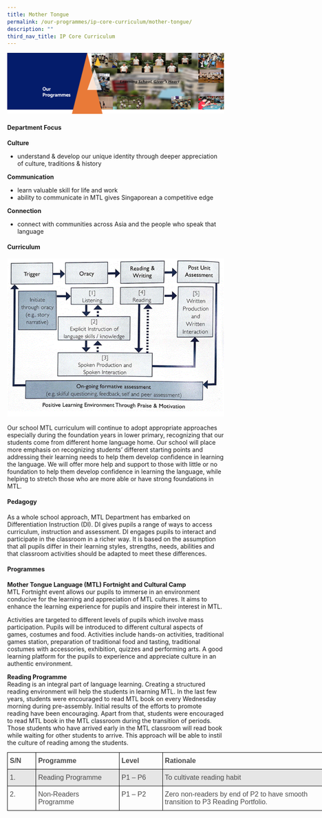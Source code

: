 ```yaml
---
title: Mother Tongue
permalink: /our-programmes/ip-core-curriculum/mother-tongue/
description: ""
third_nav_title: IP Core Curriculum
---
```

<img src="/images/OurProgrammes1.png">
<h4><strong>Department Focus</strong></h4>
 <p><strong>Culture</strong></p>
<ul>
<li>understand &amp; develop our unique identity through deeper appreciation of culture, traditions &amp; history</li>
</ul>
<p><strong>Communication</strong></p>
<ul>
<li>learn valuable skill for life and work</li>
<li>ability to communicate in MTL gives Singaporean a competitive edge</li>
</ul>
<p><strong>Connection</strong></p>
<ul>
<li>connect with communities across Asia and the people who speak that language</li>
</ul>
<h4><strong>Curriculum</strong></h4>
<img src="/images/Mother%20Tongue.gif">
<p>Our school MTL curriculum will continue to adopt appropriate approaches especially during the foundation years in lower primary, recognizing that our students come from different home language home. Our school will place more emphasis on recognizing students&rsquo; different starting points and addressing their learning needs to help them develop confidence in learning the language. We will offer more help and support to those with little or no foundation to help them develop confidence in learning the language, while helping to stretch those who are more able or have strong foundations in MTL.</p>
<h4><strong>Pedagogy</strong></h4>
<p>As a whole school approach, MTL Department has embarked on Differentiation Instruction (DI). DI gives pupils a range of ways to access curriculum, instruction and assessment. DI engages pupils to interact and participate in the classroom in a richer way. It is based on the assumption that all pupils differ in their learning styles, strengths, needs, abilities and that classroom activities should be adapted to meet these differences.</p>
<h4><strong>Programmes</strong></h4>
<p><strong>Mother Tongue Language (MTL) Fortnight and Cultural Camp<br /></strong>MTL Fortnight event allows our pupils to immerse in an environment conducive for the learning and appreciation of MTL cultures. It aims to enhance the learning experience for pupils and inspire their interest in MTL.</p>
<p>Activities are targeted to different levels of pupils which involve mass participation. Pupils will be introduced to different cultural aspects of games, costumes and food. Activities include hands-on activities, traditional games station, preparation of traditional food and tasting, traditional costumes with accessories, exhibition, quizzes and performing arts. A good learning platform for the pupils to experience and appreciate culture in an authentic environment.</p>
<p><strong>Reading Programme<br /></strong>Reading is an integral part of language learning. Creating a structured reading environment will help the students in learning MTL. In the last few years, students were encouraged to read MTL book on every Wednesday morning during pre-assembly. Initial results of the efforts to promote reading have been encouraging. Apart from that, students were encouraged to read MTL book in the MTL classroom during the transition of periods. Those students who have arrived early in the MTL classroom will read book while waiting for other students to arrive. This approach will be able to instil the culture of reading among the students.</p>
<style type="text/css">
.tg  {border-collapse:collapse;border-spacing:0;}
.tg td{border-color:black;border-style:solid;border-width:1px;font-family:Arial, sans-serif;font-size:14px;
  overflow:hidden;padding:10px 5px;word-break:normal;}
.tg th{border-color:black;border-style:solid;border-width:1px;font-family:Arial, sans-serif;font-size:14px;
  font-weight:normal;overflow:hidden;padding:10px 5px;word-break:normal;}
.tg .tg-qj0o{color:#4C4C4C;font-size:16px;text-align:left;vertical-align:top}
.tg .tg-hvav{color:#4C4C4C;font-size:16px;font-weight:bold;text-align:left;vertical-align:top}
.tg .tg-4mta{background-color:#E6E6E6;color:#4C4C4C;font-size:16px;text-align:left;vertical-align:top}
</style>
<table class="tg" style="undefined;table-layout: fixed; width: 735px">
<colgroup>
<col style="width: 66px">
<col style="width: 194px">
<col style="width: 101px">
<col style="width: 374px">
</colgroup>
<thead>
  <tr>
    <th class="tg-hvav">S/N</th>
    <th class="tg-hvav">Programme<br></th>
    <th class="tg-hvav">Level<br></th>
    <th class="tg-hvav">Rationale<br></th>
  </tr>
</thead>
<tbody>
  <tr>
    <td class="tg-4mta">1.</td>
    <td class="tg-4mta">Reading Programme<br></td>
    <td class="tg-4mta">P1 – P6<br></td>
    <td class="tg-4mta">To cultivate reading habit<br></td>
  </tr>
  <tr>
    <td class="tg-qj0o">2.</td>
    <td class="tg-qj0o">Non-Readers Programme<br></td>
    <td class="tg-qj0o">P1 – P2<br></td>
    <td class="tg-qj0o">Zero non-readers by end of P2 to have smooth transition to P3 Reading Portfolio.</td>
  </tr>
</tbody>
</table>